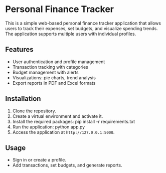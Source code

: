 # Personal Finance Tracker

This is a simple web-based personal finance tracker application that allows users to track their expenses, set budgets, and visualize spending trends. The application supports multiple users with individual profiles.

## Features

- User authentication and profile management
- Transaction tracking with categories
- Budget management with alerts
- Visualizations: pie charts, trend analysis
- Export reports in PDF and Excel formats

## Installation

1. Clone the repository.
2. Create a virtual environment and activate it.
3. Install the required packages: pip install -r requirements.txt
4. Run the application: python app.py
5. Access the application at `http://127.0.0.1:5000`.

## Usage

- Sign in or create a profile.
- Add transactions, set budgets, and generate reports.
